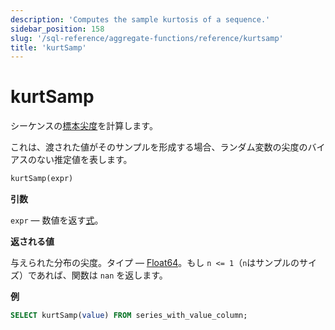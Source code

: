 ```yaml
---
description: 'Computes the sample kurtosis of a sequence.'
sidebar_position: 158
slug: '/sql-reference/aggregate-functions/reference/kurtsamp'
title: 'kurtSamp'
---
```





# kurtSamp

シーケンスの[標本尖度](https://en.wikipedia.org/wiki/Kurtosis)を計算します。

これは、渡された値がそのサンプルを形成する場合、ランダム変数の尖度のバイアスのない推定値を表します。

```sql
kurtSamp(expr)
```

**引数**

`expr` — 数値を返す[式](/sql-reference/syntax#expressions)。

**返される値**

与えられた分布の尖度。タイプ — [Float64](../../../sql-reference/data-types/float.md)。もし `n <= 1`（`n`はサンプルのサイズ）であれば、関数は `nan` を返します。

**例**

```sql
SELECT kurtSamp(value) FROM series_with_value_column;
```
